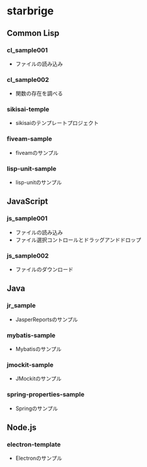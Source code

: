 # starbrige

## Common Lisp

### cl_sample001

* ファイルの読み込み

### cl_sample002

* 関数の存在を調べる

### sikisai-temple

* sikisaiのテンプレートプロジェクト

### fiveam-sample

* fiveamのサンプル

### lisp-unit-sample

* lisp-unitのサンプル

## JavaScript

### js_sample001

* ファイルの読み込み
* ファイル選択コントロールとドラッグアンドドロップ

### js_sample002

* ファイルのダウンロード

## Java

### jr_sample

* JasperReportsのサンプル

### mybatis-sample

* Mybatisのサンプル

### jmockit-sample

* JMockitのサンプル

### spring-properties-sample

* Springのサンプル

## Node.js

### electron-template

* Electronのサンプル
